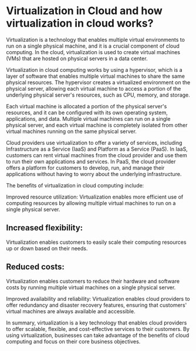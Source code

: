 # Virtualization in Cloud and how virtualization in cloud works?
Virtualization is a technology that enables multiple virtual environments to run on a single physical machine, and it is a crucial component of cloud computing. In the cloud, virtualization is used to create virtual machines (VMs) that are hosted on physical servers in a data center.

Virtualization in cloud computing works by using a hypervisor, which is a layer of software that enables multiple virtual machines to share the same physical resources. The hypervisor creates a virtualized environment on the physical server, allowing each virtual machine to access a portion of the underlying physical server's resources, such as CPU, memory, and storage.

Each virtual machine is allocated a portion of the physical server's resources, and it can be configured with its own operating system, applications, and data. Multiple virtual machines can run on a single physical server, and each virtual machine is completely isolated from other virtual machines running on the same physical server.

Cloud providers use virtualization to offer a variety of services, including Infrastructure as a Service (IaaS) and Platform as a Service (PaaS). In IaaS, customers can rent virtual machines from the cloud provider and use them to run their own applications and services. In PaaS, the cloud provider offers a platform for customers to develop, run, and manage their applications without having to worry about the underlying infrastructure.

The benefits of virtualization in cloud computing include:

Improved resource utilization:
 Virtualization enables more efficient use of computing resources by allowing multiple virtual machines to run on a single physical server.

## Increased flexibility:
 Virtualization enables customers to easily scale their computing resources up or down based on their needs.

## Reduced costs:
 Virtualization enables customers to reduce their hardware and software costs by running multiple virtual machines on a single physical server.

Improved availability and reliability: Virtualization enables cloud providers to offer redundancy and disaster recovery features, ensuring that customers' virtual machines are always available and accessible.

In summary, virtualization is a key technology that enables cloud providers to offer scalable, flexible, and cost-effective services to their customers. By using virtualization, businesses can take advantage of the benefits of cloud computing and focus on their core business objectives.
